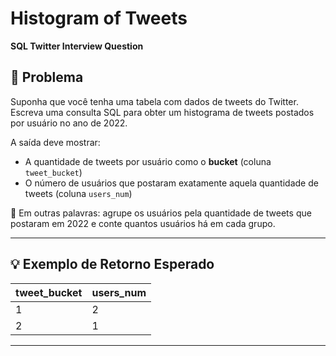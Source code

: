 # Histogram of Tweets

**SQL Twitter Interview Question**

## 🧠 Problema

Suponha que você tenha uma tabela com dados de tweets do Twitter. Escreva uma consulta SQL para obter um histograma de tweets postados por usuário no ano de 2022.

A saída deve mostrar:

- A quantidade de tweets por usuário como o **bucket** (coluna `tweet_bucket`)
- O número de usuários que postaram exatamente aquela quantidade de tweets (coluna `users_num`)

🔁 Em outras palavras: agrupe os usuários pela quantidade de tweets que postaram em 2022 e conte quantos usuários há em cada grupo.

---

## 💡 Exemplo de Retorno Esperado

| tweet_bucket | users_num |
|--------------|-----------|
| 1            | 2         |
| 2            | 1         |

---